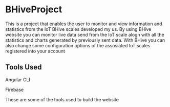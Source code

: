 # BHiveProject
This is a project that enables the user to monitor and view information and statistics from the IoT BHive scales developed my us.
By using BHive website you can monitor live data send from the IoT scale alogn with all the statistics and charts generated by previously sent data. With BHive you can also change some configuration options of the assosiated IoT scales registered into your account

## Tools Used

Angular CLI

Firebase

These are some of the tools used to build the website
